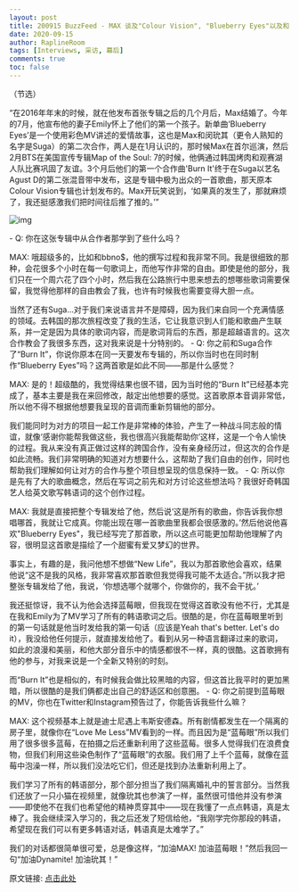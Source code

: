 ```yaml
---
layout: post
title: 200915 BuzzFeed - MAX 谈及"Colour Vision", "Blueberry Eyes"以及和Suga的短信交流
date: 2020-09-15
author: RaplineRoom
tags: [Interviews, 采访, 幕后]
comments: true
toc: false
---
```


（节选）

“在2016年年末的时候，就在他发布首张专辑之后的几个月后，Max结婚了。今年的7月，他宣布他的妻子Emily怀上了他们的第一个孩子。新单曲‘Blueberry Eyes’是一个使用彩色MV讲述的爱情故事，这也是Max和闵玧其（更令人熟知的名字是Suga）的第二次合作，两人是在1月认识的，那时候Max在首尔巡演，然后2月BTS在美国宣传专辑Map of the Soul: 7的时候，他俩通过韩国烤肉和观赛湖人队比赛巩固了友谊。3个月后他们的第一个合作曲'Burn It'终于在Suga以艺名Agust D的第二张混音带中发布，这是专辑中极为出众的一首歌曲，那天原本Colour Vision专辑也计划发布的。Max开玩笑说到，‘如果真的发生了，那就麻烦了，我还挺感激我们把时间往后推了推的。’”

![img](https://tva1.sinaimg.cn/large/007S8ZIlgy1girz8pyus4j30j60dp0ty.jpg)

\-
Q: 你在这张专辑中从合作者那学到了些什么吗？

MAX: 哦超级多的，比如和bbno$，他的撰写过程和我非常不同。我是很细致的那种，会花很多个小时在每一句歌词上，而他写作非常的自由。即使是他的部分，我们只在一个周六花了四个小时，然后我在公路旅行中思来想去的想哪些歌词需要保留，我觉得他那样的自由教会了我，也许有时候我也需要变得大胆一点。

当然了还有Suga...对于我们来说语言并不是障碍，因为我们来自同一个充满情感的领域。去韩国的那次旅程改变了我的生活，它让我意识到人们能和歌曲产生联系，并一定是因为具体的歌词内容，而是歌词背后的东西，那是超越语言的。这次合作教会了我很多东西，这对我来说是十分特别的。
\-
Q: 你之前和Suga合作了“Burn It”，你说你原本在同一天要发布专辑的，所以你当时也在同时制作“Blueberry Eyes”吗？这两首歌是如此不同——那是什么感觉？

MAX: 是的！超级酷的，我觉得结果也很不错，因为当时他的“Burn It”已经基本完成了，基本主要是我在来回修改，敲定出他想要的感觉。这首歌原本音调非常低，所以他不得不根据他想要我呈现的音调而重新剪辑他的部分。

我们能同时为对方的项目一起工作是非常棒的体验，产生了一种战斗同志般的情谊，就像‘感谢你能帮我做这些，我也很高兴我能帮助你’这样，这是一个令人愉快的过程。我从来没有真正做过这样的跨国合作，没有亲身经历过，但这次的合作是如此流畅。我们非常明确的知道对方想要什么，这帮助了我们自由的创作，同时也帮助我们理解如何让对方的合作与整个项目想呈现的信息保持一致。
\-
Q: 所以你是先有了大的歌曲概念，然后在写词之前先和对方讨论这些想法吗？我很好奇韩国艺人给英文歌写韩语词的这个创作过程。

MAX: 我就是直接把整个专辑发给了他，然后说‘这是所有的歌曲，你告诉我你想唱哪首，我就让它成真。你能出现在哪一首歌曲里我都会很感激的。’然后他说他喜欢"Blueberry Eyes"，我已经写完了那首歌，所以这点可能更加帮助他理解了内容，很明显这首歌是描绘了一个甜蜜有爱又梦幻的世界。

事实上，有趣的是，我问他想不想做“New Life”，我以为那首歌他会喜欢，结果他说“这不是我的风格，我非常喜欢那首歌但我觉得我可能不太适合。”所以我才把整张专辑发给了他，我说，‘你想选哪个就哪个，你做你的，我不会干扰。’

我还挺惊讶，我不认为他会选择蓝莓眼，但我现在觉得这首歌没有他不行，尤其是在我和Emily为了MV学习了所有的韩语歌词之后。很酷的是，你在蓝莓眼里听到的第一句话就是他当时发给我的第一句话（应该是Yeah that's better. Let's do it），我没给他任何提示，就直接发给他了。看到从另一种语言翻译过来的歌词，如此的浪漫和美丽，和他大部分音乐中的情感都很不一样，真的很酷。这首歌拥有他的参与，对我来说是一个全新又特别的时刻。

而“Burn It”也是相似的，有时候我会做比较黑暗的内容，但这首比我平时的更加黑暗，所以很酷的是我们俩都走出自己的舒适区和创意圈。
\-
Q: 你之前提到蓝莓眼的MV，你也在Twitter和Instagram预告过了，你能告诉我些什么嘛？

MAX: 这个视频基本上就是迪士尼遇上韦斯安德森。所有剧情都发生在一个隔离的房子里，就像你在“Love Me Less”MV看到的一样。而且因为是“蓝莓眼”所以我们用了很多很多蓝莓，在拍摄之后还重新利用了这些蓝莓。很多人觉得我们在浪费食物，但我们利用这些染色制作了“蓝莓眼”的衣服。我们用了上千个蓝莓，就像在蓝莓中泡澡一样，所以我们没法吃它们，但还是找到办法重新利用上了。

我们学习了所有的韩语部分，那个部分担当了我们隔离婚礼中的誓言部分。当然我们还放了一只小猫在视频里，就像玧其也参演了一样，虽然很可惜他并没有参演——即使他不在我们也希望他的精神贯穿其中——现在我懂了一点点韩语，真是太棒了。我会继续深入学习的，我之后还发了短信给他，“我刚学完你那段的韩语，希望现在我们可以有更多韩语对话，韩语真是太难学了。”

我们的对话都很简单很可爱，总是像这样，“加油MAX! 加油蓝莓眼！”然后我回一句“加油Dynamite! 加油玧其！”

原文链接: [点击此处](https://www.buzzfeed.com/eleanorbate/max-colour-vision-bts-suga-blueberry-eyes-interview)